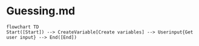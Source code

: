 # Guessing.md
```mermaid
flowchart TD
Start([Start]) --> CreateVariable[Create variables] --> Userinput{Get user input} --> End([End])
```























